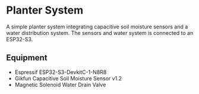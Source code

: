 # Planter System

A simple planter system integrating capacitive soil moisture sensors and a
water distribution system. The sensors and water system is connected to an
ESP32-S3.

## Equipment
* Espressif ESP32-S3-DevkitC-1-N8R8
* Gikfun Capacitive Soil Moisture Sensor v1.2
* Magnetic Solenoid Water Drain Valve